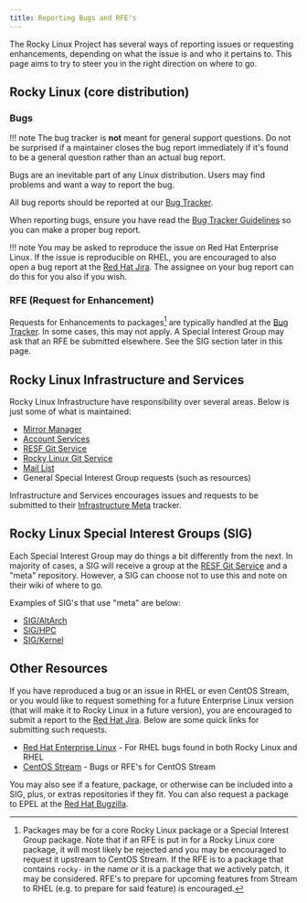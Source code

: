 ```yaml
---
title: Reporting Bugs and RFE's
---
```


The Rocky Linux Project has several ways of reporting issues or requesting enhancements, depending on what the issue is and who it pertains to. This page aims to try to steer you in the right direction on where to go.

## Rocky Linux (core distribution)

### Bugs

!!! note
    The bug tracker is **not** meant for general support questions. Do not be surprised if a maintainer closes the bug report immediately if it's found to be a general question rather than an actual bug report.

Bugs are an inevitable part of any Linux distribution. Users may find problems and want a way to report the bug.

All bug reports should be reported at our [Bug Tracker](https://bugs.rockylinux.org).

When reporting bugs, ensure you have read the [Bug Tracker Guidelines](../guidelines/bug_tracker_guidelines.md) so you can make a proper bug report.

!!! note
    You may be asked to reproduce the issue on Red Hat Enterprise Linux. If the issue is reproducible on RHEL, you are encouraged to also open a bug report at the [Red Hat Jira](https://issues.redhat.com). The assignee on your bug report can do this for you also if you wish.

### RFE (Request for Enhancement)

Requests for Enhancements to packages[^1] are typically handled at the [Bug Tracker](https://bugs.rockylinux.org). In some cases, this may not apply. A Special Interest Group may ask that an RFE be submitted elsewhere. See the SIG section later in this page.

## Rocky Linux Infrastructure and Services

Rocky Linux Infrastructure have responsibility over several areas. Below is just some of what is maintained:

* [Mirror Manager](https://mirrors.rockylinux.org)
* [Account Services](https://accounts.rockylinux.org)
* [RESF Git Service](https://git.resf.org)
* [Rocky Linux Git Service](https://git.rockylinux.org)
* [Mail List](https://lists.resf.org)
* General Special Interest Group requests (such as resources)

Infrastructure and Services encourages issues and requests to be submitted to their [Infrastructure Meta](https://git.resf.org/infrastructure/meta/issues) tracker.

## Rocky Linux Special Interest Groups (SIG)

Each Special Interest Group may do things a bit differently from the next. In majority of cases, a SIG will receive a group at the [RESF Git Service](https://git.resf.org) and a "meta" repository. However, a SIG can choose not to use this and note on their wiki of where to go.

Examples of SIG's that use "meta" are below:

* [SIG/AltArch](https://git.resf.org/sig_altarch/meta/issues)
* [SIG/HPC](https://git.resf.org/sig_hpc/meta/issues)
* [SIG/Kernel](https://git.resf.org/sig_kernel/meta/issues)

## Other Resources

If you have reproduced a bug or an issue in RHEL or even CentOS Stream, or you would like to request something for a future Enterprise Linux version (that will make it to Rocky Linux in a future version), you are encouraged to submit a report to the [Red Hat Jira](https://issues.redhat.com). Below are some quick links for submitting such requests.

* [Red Hat Enterprise Linux](https://issues.redhat.com/projects/RHEL/issues/RHEL-2997?filter=allopenissues) - For RHEL bugs found in both Rocky Linux and RHEL
* [CentOS Stream](https://issues.redhat.com/projects/CS/issues/CS-1759?filter=allopenissues) - Bugs or RFE's for CentOS Stream

You may also see if a feature, package, or otherwise can be included into a SIG, plus, or extras repositories if they fit. You can also request a package to EPEL at the [Red Hat Bugzilla](https://bugzilla.redhat.com).

[^1]: Packages may be for a core Rocky Linux package or a Special Interest Group package. Note that if an RFE is put in for a Rocky Linux core package, it will most likely be rejected and you may be encouraged to request it upstream to CentOS Stream. If the RFE is to a package that contains `rocky-` in the name *or* it is a package that we actively patch, it may be considered. RFE's to prepare for upcoming features from Stream to RHEL (e.g. to prepare for said feature) is encouraged.
